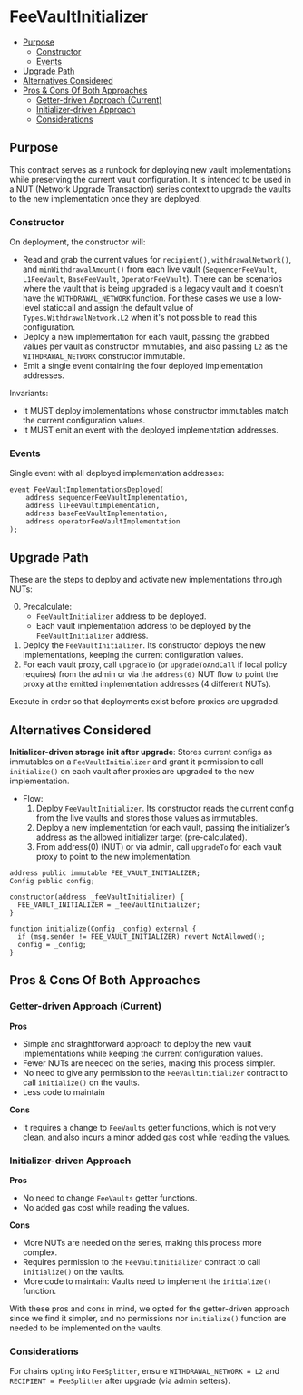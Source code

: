 # FeeVaultInitializer

<!-- START doctoc generated TOC please keep comment here to allow auto update -->
<!-- DON'T EDIT THIS SECTION, INSTEAD RE-RUN doctoc TO UPDATE -->

- [Purpose](#purpose)
  - [Constructor](#constructor)
  - [Events](#events)
- [Upgrade Path](#upgrade-path)
- [Alternatives Considered](#alternatives-considered)
- [Pros & Cons Of Both Approaches](#pros--cons-of-both-approaches)
  - [Getter-driven Approach (Current)](#getter-driven-approach-current)
  - [Initializer-driven Approach](#initializer-driven-approach)
  - [Considerations](#considerations)

<!-- END doctoc generated TOC please keep comment here to allow auto update -->

## Purpose

This contract serves as a runbook for deploying new vault implementations while preserving the current vault
configuration. It is intended to be used in a NUT (Network Upgrade Transaction) series context to upgrade the vaults to the new
implementation once they are deployed.

### Constructor

On deployment, the constructor will:

- Read and grab the current values for `recipient()`, `withdrawalNetwork()`, and `minWithdrawalAmount()` from
  each live vault (`SequencerFeeVault`, `L1FeeVault`, `BaseFeeVault`, `OperatorFeeVault`).
  There can be scenarios where the vault that is being upgraded is a legacy vault and it doesn't have
  the `WITHDRAWAL_NETWORK` function. For these cases we use a low-level staticcall and assign the default value
  of `Types.WithdrawalNetwork.L2` when it's not possible to read this configuration.
- Deploy a new implementation for each vault, passing the grabbed values per vault as constructor immutables,
  and also passing `L2` as the `WITHDRAWAL_NETWORK` constructor immutable.
- Emit a single event containing the four deployed implementation addresses.

Invariants:

- It MUST deploy implementations whose constructor immutables match the current configuration values.
- It MUST emit an event with the deployed implementation addresses.

### Events

Single event with all deployed implementation addresses:

```solidity
event FeeVaultImplementationsDeployed(
    address sequencerFeeVaultImplementation,
    address l1FeeVaultImplementation,
    address baseFeeVaultImplementation,
    address operatorFeeVaultImplementation
);
```

## Upgrade Path

These are the steps to deploy and activate new implementations through NUTs:

0. Precalculate:
   - `FeeVaultInitializer` address to be deployed.
   - Each vault implementation address to be deployed by the `FeeVaultInitializer` address.
1. Deploy the `FeeVaultInitializer`. Its constructor deploys the new implementations, keeping the current configuration values.
2. For each vault proxy, call `upgradeTo` (or `upgradeToAndCall` if local policy requires) from the admin or
   via the `address(0)` NUT flow to point the proxy at the emitted implementation addresses (4 different NUTs).

Execute in order so that deployments exist before proxies are upgraded.

## Alternatives Considered

**Initializer-driven storage init after upgrade**: Stores current configs as immutables on a `FeeVaultInitializer` and
grant it permission to call `initialize()` on each vault after proxies are upgraded to the new implementation.

- Flow:
  1. Deploy `FeeVaultInitializer`. Its constructor reads the current config from the live vaults and stores
     those values as immutables.
  2. Deploy a new implementation for each vault, passing the initializer’s address as the allowed initializer
     target (pre-calculated).
  3. From address(0) (NUT) or via admin, call `upgradeTo` for each vault proxy to point to the new
     implementation.

```solidity
address public immutable FEE_VAULT_INITIALIZER;
Config public config;

constructor(address _feeVaultInitializer) {
  FEE_VAULT_INITIALIZER = _feeVaultInitializer;
}

function initialize(Config _config) external {
  if (msg.sender != FEE_VAULT_INITIALIZER) revert NotAllowed();
  config = _config;
}
```

## Pros & Cons Of Both Approaches

### Getter-driven Approach (Current)

**Pros**

- Simple and straightforward approach to deploy the new vault implementations while keeping the current configuration values.
- Fewer NUTs are needed on the series, making this process simpler.
- No need to give any permission to the `FeeVaultInitializer` contract to call `initialize()` on the vaults.
- Less code to maintain

**Cons**

- It requires a change to `FeeVaults` getter functions, which is not very clean, and also incurs a minor added
  gas cost while reading the values.

### Initializer-driven Approach

**Pros**

- No need to change `FeeVaults` getter functions.
- No added gas cost while reading the values.

**Cons**

- More NUTs are needed on the series, making this process more complex.
- Requires permission to the `FeeVaultInitializer` contract to call `initialize()` on the vaults.
- More code to maintain: Vaults need to implement the `initialize()` function.

With these pros and cons in mind, we opted for the getter-driven approach since we find it simpler, and no
permissions nor `initialize()` function are needed to be implemented on the vaults.

### Considerations

For chains opting into `FeeSplitter`, ensure `WITHDRAWAL_NETWORK = L2` and `RECIPIENT = FeeSplitter` after
upgrade (via admin setters).
